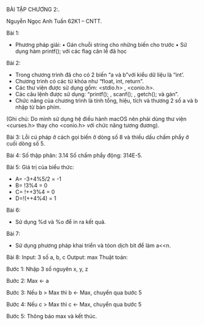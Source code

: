 BÀI TẬP CHƯƠNG 2:.

Nguyễn Ngọc Anh Tuấn 62K1 – CNTT.

Bài 1:
-	Phương pháp giải:
•	Gán chuỗi string cho những biến cho trước
•	Sử dụng hàm printf(); với các flag căn lề đã học

Bài 2:
-	Trong chương trình đã cho có 2 biến “a và b”với kiểu dữ liệu là “int’.
-	Chương trình có các từ khóa như “float, int, return”.
-	Các thư viện được sử dụng gồm: <stdio.h> , <conio.h>.
-	Các câu lệnh được sử dụng: “printf(); , scanf(); , getch(); và gán”.
-	Chức năng của chương trình là tính tổng, hiệu, tích và thương 2 số a và b nhập từ bàn phím.

(Ghi chú: Do mình sử dụng hệ điều hành macOS nên phải dùng thư viện <curses.h> thay cho <conio.h> với chức năng tương đương).

Bài 3: Lỗi cú pháp ở cách gọi biến ở dòng số 8 và thiếu dấu chấm phẩy ở cuối dòng số 5.

Bài 4: 
Số thập phân: 3.14
Số chấm phẩy động: 314E-5.

Bài 5: Giá trị của biểu thức:

-	A= -3+4%5/2 = -1
-	B= !3%4 = 0
-	C= !++3%4 = 0
-	D=!(++4%4) = 1

Bài 6: 
- Sử dụng %d và %o để in ra kết quả.

Bài 7:
- Sử dụng phương pháp khai triển và tóon dịch bit để làm a<<n.

Bài 8: 
Input: 3 số a, b, c
Output: max
Thuật toán:

Bước 1: Nhập 3 số nguyên x, y, z

Bước 2: Max <- a

Bước 3: Nếu b > Max thì b <- Max, chuyển qua bước 5

Bước 4: Nếu c > Max thì c <- Max, chuyển qua bước 5

Bước 5: Thông báo max và kết thúc. 
